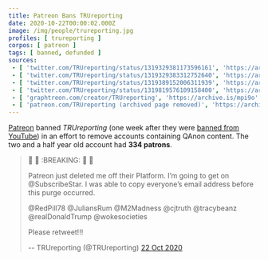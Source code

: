 ```yaml
---
title: Patreon Bans TRUreporting
date: 2020-10-22T00:00:02.000Z
image: /img/people/trureporting.jpg
profiles: [ trureporting ]
corpos: [ patreon ]
tags: [ banned, defunded ]
sources:
 - [ 'twitter.com/TRUreporting/status/1319329381173596161', 'https://archive.is/5s54O' ]
 - [ 'twitter.com/TRUreporting/status/1319329383312752640', 'https://archive.is/v85uR' ]
 - [ 'twitter.com/TRUreporting/status/1319389152006311939', 'https://archive.is/yepwf' ]
 - [ 'twitter.com/TRUreporting/status/1319819576109158400', 'https://archive.is/aGo8h' ]
 - [ 'graphtreon.com/creator/TRUreporting', 'https://archive.is/mpi9o' ]
 - [ 'patreon.com/TRUreporting (archived page removed)', 'https://archive.is/ZeTtK' ]
---
```


[Patreon](/patreon/) banned _TRUreporting_ (one week after they were [banned
from YouTube](/events/youtube-bans-trureporting/)) in an effort to remove
accounts containing QAnon content. The two and a half year old account had
**334 patrons**.

> 🚨 🚨 :BREAKING: 🚨 🚨
>
>
> Patreon just deleted me off their Platform. I’m going to get on
> @SubscribeStar. I was able to copy everyone’s email address before this purge
> occurred.
>
> @RedPill78 @JuliansRum @M2Madness @cjtruth @tracybeanz @realDonaldTrump
> @wokesocieties
>
> Please retweet!!!
>
> -- TRUreporting (@TRUreporting) [22 Oct 2020](https://archive.is/5s54O)
